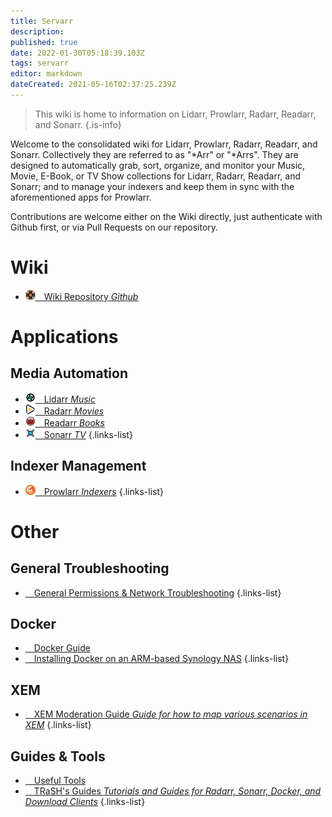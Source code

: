 ```yaml
---
title: Servarr
description: 
published: true
date: 2022-01-30T05:18:39.103Z
tags: servarr
editor: markdown
dateCreated: 2021-05-16T02:37:25.239Z
---
```


> This wiki is home to information on Lidarr, Prowlarr, Radarr, Readarr, and Sonarr.
{.is-info}

Welcome to the consolidated wiki for Lidarr, Prowlarr, Radarr, Readarr, and Sonarr. Collectively they are referred to as "\*Arr" or "\*Arrs". They are designed to automatically grab, sort, organize, and monitor your Music, Movie, E-Book, or TV Show collections for Lidarr, Radarr, Readarr, and Sonarr; and to manage your indexers and keep them in sync with the aforementioned apps for Prowlarr.

Contributions are welcome either on the Wiki directly, just authenticate with Github first, or via Pull Requests on our repository.

# Wiki

- [![16.png](/assets/servarr/servarr_dark_fav_16.png)&emsp;Wiki Repository *Github*](https://github.com/Servarr/Wiki)

# Applications

## Media Automation

- [![16.png](/assets/lidarr/logos/16.png)&emsp;Lidarr *Music*](/lidarr)
- [![16.png](/assets/radarr/logos/16.png)&emsp;Radarr *Movies*](/radarr)
- [![16.png](/assets/readarr/logos/16.png)&emsp;Readarr *Books*](/readarr)
- [![16.png](/assets/sonarr/logos/16.png)&emsp;Sonarr *TV*](/sonarr)
{.links-list}

## Indexer Management

- [![16.png](/assets/prowlarr/logos/16.png)&emsp;Prowlarr *Indexers*](/prowlarr)
{.links-list}

# Other

## General Troubleshooting

- [<i class="far fa-life-ring"></i>&emsp;General Permissions & Network Troubleshooting](/permissions-and-networking)
{.links-list}

## Docker

- [<i class="fab fa-docker"></i>&emsp;Docker Guide](/docker-guide)
- [<i class="fas fa-box-open"></i>&emsp;Installing Docker on an ARM-based Synology NAS](/docker-arm-synology)
{.links-list}

## XEM

- [<i class="fab fa-xing"></i>&emsp;XEM Moderation Guide *Guide for how to map various scenarios in XEM*](/sonarr/xem-guide)
{.links-list}

## Guides & Tools

- [<i class="fas fa-tools"></i>&emsp;Useful Tools](/useful-tools)
- [<i class="fas fa-trash-alt"></i>&emsp;TRaSH's Guides *Tutorials and Guides for Radarr, Sonarr, Docker, and Download Clients*](https://trash-guides.info/)
{.links-list}
